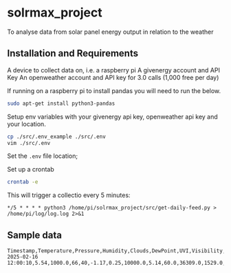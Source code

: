 # solrmax_project
To analyse data from solar panel energy output in relation to the weather

## Installation and Requirements

A device to collect data on, i.e. a raspberry pi 
A givenergy account and API Key
An openweather account and API key for 3.0 calls (1,000 free per day)

If running on a raspberry pi to install pandas you will need to run the below.

```bash
sudo apt-get install python3-pandas
```

Setup env variables with your givenergy api key, openweather api key and your location. 

``` bash
cp ./src/.env_example ./src/.env
vim ./src/.env
```

Set the `.env` file location;  

Set up a crontab

```bash 
crontab -e 
```
This will trigger a collectio every 5 minutes:
```
*/5 * * * * python3 /home/pi/solrmax_project/src/get-daily-feed.py > /home/pi/log/log.log 2>&1
```

## Sample data 

```csv
Timestamp,Temperature,Pressure,Humidity,Clouds,DewPoint,UVI,Visibility,WindSpeed,WindDegree,Daylight,SolarPower,Status,BatteryPercent,BatteryPower,BatteryTemperature,Consumption
2025-02-16 12:00:10,5.54,1000.0,66,40,-1.17,0.25,10000.0,5.14,60.0,36309.0,1529.0,1.0,90.0,-1318.0,18.0,124.0
```